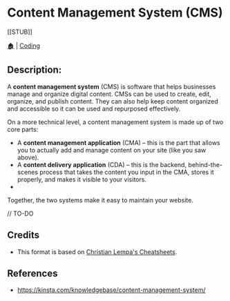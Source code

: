 <link rel="stylesheet" href="../_css/main.css">

# Content Management System (CMS)

[[STUB]]

[🏚️](../README.md) | [Coding](index.md)

## Description:

<section class="ehw-doc-descr">

A **content management system** (CMS) is software that helps businesses manage and organize digital content. CMSs can be used to create, edit, organize, and publish content. They can also help keep content organized and accessible so it can be used and repurposed effectively.

On a more technical level, a content management system is made up of two core parts:

- A **content management application** (CMA) – this is the part that allows you to actually add and manage content on your site (like you saw above).
- A **content delivery application** (CDA) – this is the backend, behind-the-scenes process that takes the content you input in the CMA, stores it properly, and makes it visible to your visitors.
- 
Together, the two systems make it easy to maintain your website.
</section>

// TO-DO


## Credits

- This format is based on [Christian Lempa's Cheatsheets](https://github.com/ChristianLempa/cheat-sheets/blob/main/linux/awk.md).

## References

- https://kinsta.com/knowledgebase/content-management-system/